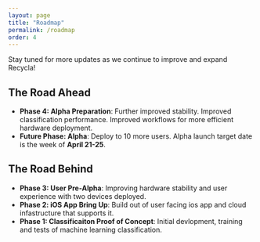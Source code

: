 ```yaml
---
layout: page
title: "Roadmap"
permalink: /roadmap
order: 4
---
```


Stay tuned for more updates as we continue to improve and expand Recycla! 

## The Road Ahead

- **Phase 4: Alpha Preparation**: Further improved stability. Improved classification performance. Improved workflows for more efficient hardware deployment.
- **Future Phase: Alpha**: Deploy to 10 more users.  Alpha launch target date is the week of **April 21-25**. 

## The Road Behind

- **Phase 3: User Pre-Alpha**: Improving hardware stability and user experience with two devices deployed.
- **Phase 2: iOS App Bring Up**: Build out of user facing ios app and cloud infastructure that supports it.
- **Phase 1: Classificaiton Proof of Concept**: Initial devlopment, training and tests of machine learning classification.
